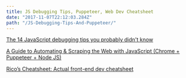```yaml
---
title: JS Debugging Tips, Puppeteer, Web Dev Cheatsheet
date: "2017-11-07T22:12:03.284Z"
path: "/JS-Debugging-Tips-And-Puppeteer/"
---
```


[The 14 JavaScript debugging tips you probably didn't know](https://raygun.com/javascript-debugging-tips?utm_source=mybridge&utm_medium=blog&utm_campaign=read_more)

[A Guide to Automating & Scraping the Web with JavaScript (Chrome + Puppeteer + Node JS)](https://codeburst.io/a-guide-to-automating-scraping-the-web-with-javascript-chrome-puppeteer-node-js-b18efb9e9921)

[Rico’s Cheatsheet: Actual front-end dev cheatsheet](https://devhints.io/)
